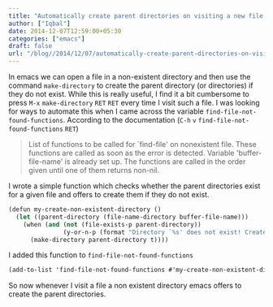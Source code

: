 ```yaml
---
title: "Automatically create parent directories on visiting a new file in Emacs"
author: ["Iqbal"]
date: 2014-12-07T12:59:00+05:30
categories: ["emacs"]
draft: false
url: "/blog//2014/12/07/automatically-create-parent-directories-on-visiting-a-new-file-in-emacs/"
---
```


In emacs we can open a file in a non-existent directory and then use the
command `make-directory` to create the parent directory (or directories) if
they do not exist. While this is really useful, I find it a bit cumbersome to
press <kbd>`M-x`</kbd> `make-directory` <kbd>`RET`</kbd> <kbd>`RET`</kbd> every time
I visit such a file. I was looking for ways to automate this when I came
across the variable `find-file-not-found-functions`. According to the
documentation (<kbd>`C-h`</kbd> <kbd>`v`</kbd> `find-file-not-found-functions`
<kbd>`RET`</kbd>)

> List of functions to be called for \`find-file' on nonexistent file.
> These functions are called as soon as the error is detected.
> Variable 'buffer-file-name' is already set up.
> The functions are called in the order given until one of them returns non-nil.

I wrote a simple function which checks whether the parent directories exist
for a given file and offers to create them if they do not exist.

```scheme
(defun my-create-non-existent-directory ()
  (let ((parent-directory (file-name-directory buffer-file-name)))
    (when (and (not (file-exists-p parent-directory))
               (y-or-n-p (format "Directory `%s' does not exist! Create it?" parent-directory)))
      (make-directory parent-directory t))))
```

I added this function to `find-file-not-found-functions`

```scheme
(add-to-list 'find-file-not-found-functions #'my-create-non-existent-directory)
```

So now whenever I visit a file a non existent directory emacs offers to create the parent directories.
